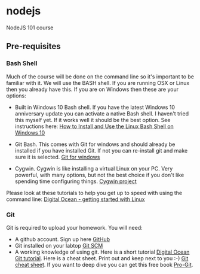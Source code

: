 # nodejs
NodeJS 101 course

## Pre-requisites

### Bash Shell

Much of the course will be done on the command line so it's important to be familiar with it. We will use the BASH shell. If you are running OSX or Linux then you already have this. If you are on Windows then these are your options:

* Built in Windows 10 Bash shell. If you have the latest Windows 10 anniversary update you can activate a native Bash shell. I haven't tried this myself yet. If it works well it should be the best option. See instructions here: [How to Install and Use the Linux Bash Shell on Windows 10](http://www.howtogeek.com/249966/how-to-install-and-use-the-linux-bash-shell-on-windows-10/)

* Git Bash. This comes with Git for windows and should already be installed if you have installed Git. If not you can re-install git and make sure it is selected. [Git for windows](https://git-scm.com/download/win)

* Cygwin. Cygwin is like installing a virtual Linux on your PC. Very powerful, with many options, but not the best choice if you don't like spending time configuring things. [Cygwin project](https://www.cygwin.com/)

Please look at these tutorials to help you get up to speed with using the command line: [Digital Ocean - getting started with Linux](https://www.digitalocean.com/community/tutorial_series/getting-started-with-linux)

### Git

Git is required to upload your homework. You will need:

* A github account. Sign up here [GitHub](https://github.com)
* Git installed on your labtop [Git SCM](https://git-scm.com/downloads)
* A working knowledge of using git. Here is a short tutorial [Digital Ocean Git tutorial](https://www.digitalocean.com/community/tutorials/how-to-use-git-effectively). Here is a cheat sheet. Print out and keep next to you :-) [Git cheat sheet](https://services.github.com/kit/downloads/github-git-cheat-sheet.pdf). If you want to deep dive you can get this free book [Pro-Git](https://progit2.s3.amazonaws.com/en/2016-03-22-f3531/progit-en.1084.pdf).